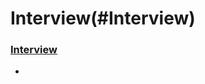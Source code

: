 # Interview(#Interview)  


### [Interview](https://github.com/CyC2018/CS-Notes)  
  - [ ](技术面试必备基础知识、Leetcode、计算机操作系统、计算机网络、系统设计、Java、Python、C++)   

